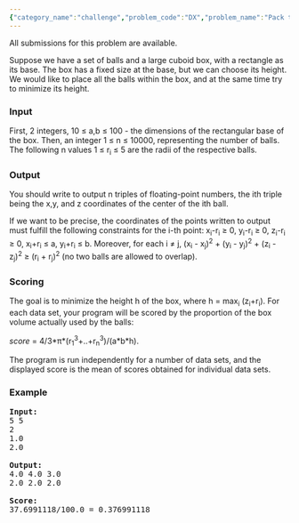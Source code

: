```yaml
---
{"category_name":"challenge","problem_code":"DX","problem_name":"Pack the balls in a box!","languages_supported":{"0":"C","1":"CPP14","2":"JAVA","3":"PYTH","4":"PYTH 3.5","5":"PYPY","6":"CS2","7":"PAS fpc","8":"PAS gpc","9":"RUBY","10":"PHP","11":"GO","12":"NODEJS","13":"HASK","14":"rust","15":"SCALA","16":"swift","17":"D","18":"PERL","19":"FORT","20":"WSPC","21":"ADA","22":"CAML","23":"ICK","24":"BF","25":"ASM","26":"CLPS","27":"PRLG","28":"ICON","29":"SCM qobi","30":"PIKE","31":"ST","32":"NICE","33":"LUA","34":"BASH","35":"NEM","36":"LISP sbcl","37":"LISP clisp","38":"SCM guile","39":"JS","40":"kotlin","41":"TEXT","42":"SCM chicken","43":"CLOJ","44":"COB","45":"FS"},"max_timelimit":0.704286,"source_sizelimit":50000,"problem_author":"admin","problem_tester":null,"date_added":"5-05-2009","tags":{"0":"admin"},"time":{"view_start_date":1244985518,"submit_start_date":1244985518,"visible_start_date":1244985274,"end_date":1735669800},"is_direct_submittable":false,"layout":"problem"}
---
```

<span class="solution-visible-txt">All submissions for this problem are available.</span><p>Suppose we have a set of balls and a large cuboid box, with a rectangle as its base. The box has a fixed size at the base, but we can choose its height. We would like to place all the balls within the box, and at the same time try to minimize its height.

<h3>Input</h3>
</p><p>First, 2 integers, 10 ≤ a,b ≤ 100 - the dimensions of the rectangular base of the box. Then, an integer 1 ≤ n ≤ 10000, representing the number of balls. The following  n  values 1 ≤ r<sub>i</sub> ≤ 5 are the radii of the respective balls.

<h3>Output</h3>
</p><p>You should write to output n triples of floating-point numbers, the ith triple being the x,y, and z coordinates of the center of the ith ball.

</p><p>If we want to be precise, the coordinates of the points written to output must fulfill the following constraints for the i-th point: 
x<sub>i</sub>-r<sub>i</sub> ≥ 0,
y<sub>i</sub>-r<sub>i</sub> ≥ 0,
z<sub>i</sub>-r<sub>i</sub> ≥ 0,
x<sub>i</sub>+r<sub>i</sub> ≤ a,
y<sub>i</sub>+r<sub>i</sub> ≤ b. Moreover, for each i ≠ j,
(x<sub>i</sub> - x<sub>j</sub>)<sup>2</sup> + (y<sub>i</sub> - y<sub>j</sub>)<sup>2</sup> + 
(z<sub>i</sub> - z<sub>j</sub>)<sup>2</sup> ≥ (r<sub>i</sub> + r<sub>j</sub>)<sup>2</sup> (no two balls are allowed to overlap).
<h3>Scoring</h3>
</p><p> The goal is to minimize the height h of the box, where h = max<sub>i</sub> (z<sub>i</sub>+r<sub>i</sub>).
For each data set, your program will be scored by the proportion of the box volume actually used by the balls:
</p><p><i>score</i> = 4/3*π*(r<sub>1</sub><sup>3</sup>+..+r<sub>n</sub><sup>3</sup>)/(a*b*h).
</p><p>
The program is run independently for a number of data sets, and the displayed score is the mean of scores obtained for individual data sets.

<h3>Example</h3>

<pre>
<b>Input:</b>
5 5
2
1.0
2.0

<b>Output:</b>
4.0 4.0 3.0
2.0 2.0 2.0

<b>Score:</b>
37.6991118/100.0 = 0.376991118
</pre></p>
